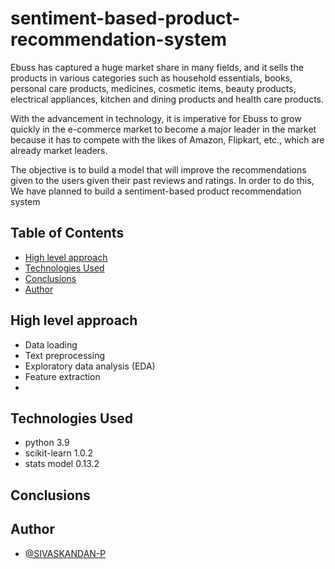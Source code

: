 # sentiment-based-product-recommendation-system
Ebuss has captured a huge market share in many fields, and it sells the products in various categories such as household essentials, books, personal care products, medicines, cosmetic items, beauty products, electrical appliances, kitchen and dining products and health care products.

With the advancement in technology, it is imperative for Ebuss to grow quickly in the e-commerce market to become a major leader in the market because it has to compete with the likes of Amazon, Flipkart, etc., which are already market leaders.

The objective is to build a model that will improve the recommendations given to the users given their past reviews and ratings. In order to do this, We have planned to build a sentiment-based product recommendation system

## Table of Contents
* [High level approach](#high-level-approach)
* [Technologies Used](#technologies-used)
* [Conclusions](#conclusions)
* [Author](#author)

<!-- You can include any other section that is pertinent to your problem -->

## High level approach
- Data loading
- Text preprocessing
- Exploratory data analysis (EDA)
- Feature extraction
- 

## Technologies Used
- python 3.9
- scikit-learn 1.0.2
- stats model 0.13.2

## Conclusions


## Author
- [@SIVASKANDAN-P](https://github.com/SIVASKANDAN-P)
  


